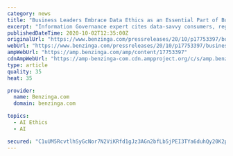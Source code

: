 ```yaml
---
category: news
title: "Business Leaders Embrace Data Ethics as an Essential Part of Business Strategy"
excerpt: "Information Governance expert cites data-savvy consumers, regulatory fines, and revenue impacts as motivation for data ethics strategy—in a new article from Messaging"
publishedDateTime: 2020-10-02T12:35:00Z
originalUrl: "https://www.benzinga.com/pressreleases/20/10/p17753397/business-leaders-embrace-data-ethics-as-an-essential-part-of-business-strategy"
webUrl: "https://www.benzinga.com/pressreleases/20/10/p17753397/business-leaders-embrace-data-ethics-as-an-essential-part-of-business-strategy"
ampWebUrl: "https://amp.benzinga.com/amp/content/17753397"
cdnAmpWebUrl: "https://amp-benzinga-com.cdn.ampproject.org/c/s/amp.benzinga.com/amp/content/17753397"
type: article
quality: 35
heat: 35

provider:
  name: Benzinga.com
  domain: benzinga.com

topics:
  - AI Ethics
  - AI

secured: "C1uUM5RcvtlhSyGcNor7N2ViKRfd1gJz3AGn2bfLb5jPEI3TYa6duhQy20K2pGp2h8c4n4nd2Ik9BhZhJoyuTWwiONZTAq3bDUQsfkMobItR1mkEZtzSVjzET7N5E054cRj+y5BkMto1Z4S6Hv8CojXT+/A/T02vrehba63jahioeypVDL3WNTxdEtQ7QXAr3A7SSGqMgtVr7+iXttTSw/ORQKxMEZzLSU3QSjpjYiBIxc/qbDm/4pfIm8TVjxEpIQKNCglujY15rPhMKtUG+HAfJ/x7z15itROxICZ6eEMUzLb9XgwES8JAIHDu0oQ4ArlKm10RavJJQ99o7JI7bljRb0BE+gAAmhmPA/kZF8I=;gne5ytkM3JoBoR0BLDNpVA=="
---
```


